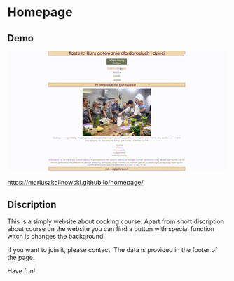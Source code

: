 # Homepage

## Demo
![Demo gif](https://github.com/MariuszKalinowski/homepage/blob/main/image/Demo.gif)


https://mariuszkalinowski.github.io/homepage/

## Discription

This is a simply website about cooking course. Apart from short discription about course on the website you can find a button with special function witch is changes the background.  

If you want to join it, please contact. The data is provided in the footer of the page. 

Have fun!

